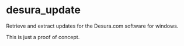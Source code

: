 desura_update
=============

Retrieve and extract updates for the Desura.com software for windows.

This is just a proof of concept.
